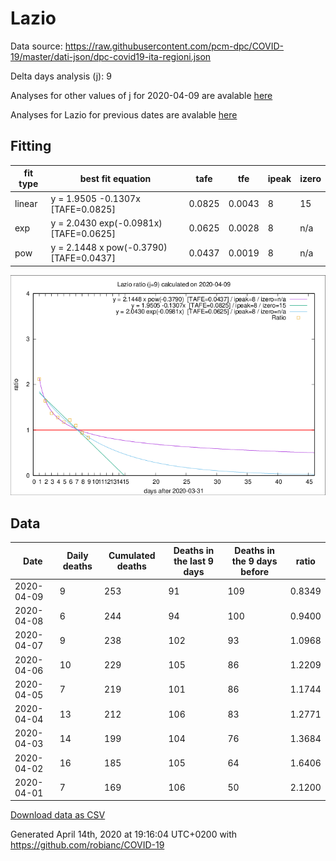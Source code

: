 # Lazio

Data source: https://raw.githubusercontent.com/pcm-dpc/COVID-19/master/dati-json/dpc-covid19-ita-regioni.json

Delta days analysis (j): 9

Analyses for other values of j for 2020-04-09 are avalable [here](../2020-04-09/README.md)

Analyses for Lazio for previous dates are avalable [here](../README.md)

## Fitting 
|fit type|best fit equation|tafe|tfe|ipeak|izero|
|-------|-----|--------|------|---|---|
|linear|y = 1.9505 -0.1307x  [TAFE=0.0825]|0.0825|0.0043|8|15|
|exp|y = 2.0430 exp(-0.0981x)  [TAFE=0.0625]|0.0625|0.0028|8|n/a|
|pow|y = 2.1448 x pow(-0.3790)  [TAFE=0.0437]|0.0437|0.0019|8|n/a|

![Plot](COVID-19_lazio_j9_2020-04-09.png)

## Data
|Date|Daily deaths|Cumulated deaths|Deaths in the last 9 days|Deaths in the 9 days before|ratio|
|----|----------|-----------|-------|--------------------|-----|
|2020-04-09|9|253|91|109|0.8349|
|2020-04-08|6|244|94|100|0.9400|
|2020-04-07|9|238|102|93|1.0968|
|2020-04-06|10|229|105|86|1.2209|
|2020-04-05|7|219|101|86|1.1744|
|2020-04-04|13|212|106|83|1.2771|
|2020-04-03|14|199|104|76|1.3684|
|2020-04-02|16|185|105|64|1.6406|
|2020-04-01|7|169|106|50|2.1200|

[Download data as CSV](COVID-19_lazio_j9_2020-04-09.csv)

Generated April 14th, 2020 at 19:16:04 UTC+0200 with https://github.com/robianc/COVID-19
